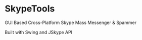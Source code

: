 # SkypeTools
GUI Based Cross-Platform Skype Mass Messenger &amp; Spammer

Built with Swing and JSkype API
